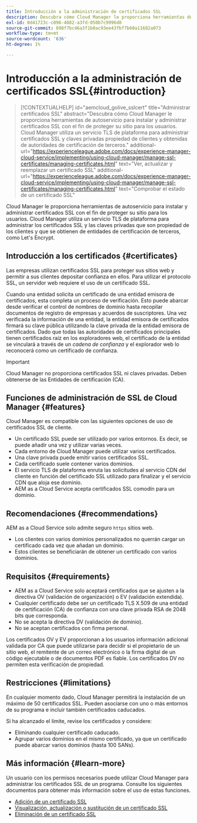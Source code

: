 ```yaml
---
title: Introducción a la administración de certificados SSL
description: Descubra cómo Cloud Manager le proporciona herramientas de autoservicio para instalar certificados SSL.
exl-id: 0d41723c-c096-4882-a3fd-050b7c9996d8
source-git-commit: 898f7bc46a3f1b0ac93ee43fbf7b60a11682a073
workflow-type: tm+mt
source-wordcount: '636'
ht-degree: 1%

---
```



# Introducción a la administración de certificados SSL{#introduction}

>[!CONTEXTUALHELP]
>id="aemcloud_golive_sslcert"
>title="Administrar certificados SSL"
>abstract="Descubra cómo Cloud Manager le proporciona herramientas de autoservicio para instalar y administrar certificados SSL con el fin de proteger su sitio para los usuarios. Cloud Manager utiliza un servicio TLS de plataforma para administrar certificados SSL y claves privadas propiedad de clientes y obtenidas de autoridades de certificación de terceros."
>additional-url="https://experienceleague.adobe.com/docs/experience-manager-cloud-service/implementing/using-cloud-manager/manage-ssl-certificates/managing-certificates.html" text="Ver, actualizar y reemplazar un certificado SSL"
>additional-url="https://experienceleague.adobe.com/docs/experience-manager-cloud-service/implementing/using-cloud-manager/manage-ssl-certificates/managing-certificates.html" text="Comprobar el estado de un certificado SSL"

Cloud Manager le proporciona herramientas de autoservicio para instalar y administrar certificados SSL con el fin de proteger su sitio para los usuarios. Cloud Manager utiliza un servicio TLS de plataforma para administrar los certificados SSL y las claves privadas que son propiedad de los clientes y que se obtienen de entidades de certificación de terceros, como Let&#39;s Encrypt.

## Introducción a los certificados {#certificates}

Las empresas utilizan certificados SSL para proteger sus sitios web y permitir a sus clientes depositar confianza en ellos. Para utilizar el protocolo SSL, un servidor web requiere el uso de un certificado SSL.

Cuando una entidad solicita un certificado de una entidad emisora de certificados, esta completa un proceso de verificación. Esto puede abarcar desde verificar el control de nombres de dominio hasta recopilar documentos de registro de empresas y acuerdos de suscriptores. Una vez verificada la información de una entidad, la entidad emisora de certificados firmará su clave pública utilizando la clave privada de la entidad emisora de certificados. Dado que todas las autoridades de certificados principales tienen certificados raíz en los exploradores web, el certificado de la entidad se vinculará a través de un *cadena de confianza* y el explorador web lo reconocerá como un certificado de confianza.

>[!IMPORTANT]
>
>Cloud Manager no proporciona certificados SSL ni claves privadas. Deben obtenerse de las Entidades de certificación (CA).

## Funciones de administración de SSL de Cloud Manager {#features}

Cloud Manager es compatible con las siguientes opciones de uso de certificados SSL de cliente.

* Un certificado SSL puede ser utilizado por varios entornos. Es decir, se puede añadir una vez y utilizar varias veces.
* Cada entorno de Cloud Manager puede utilizar varios certificados.
* Una clave privada puede emitir varios certificados SSL.
* Cada certificado suele contener varios dominios.
* El servicio TLS de plataforma enruta las solicitudes al servicio CDN del cliente en función del certificado SSL utilizado para finalizar y el servicio CDN que aloja ese dominio.
* AEM as a Cloud Service acepta certificados SSL comodín para un dominio.

## Recomendaciones {#recommendations}

AEM as a Cloud Service solo admite seguro `https` sitios web.

* Los clientes con varios dominios personalizados no querrán cargar un certificado cada vez que añadan un dominio.
* Estos clientes se beneficiarán de obtener un certificado con varios dominios.

## Requisitos {#requirements}

* AEM as a Cloud Service solo aceptará certificados que se ajusten a la directiva OV (validación de organización) o EV (validación extendida).
* Cualquier certificado debe ser un certificado TLS X.509 de una entidad de certificación (CA) de confianza con una clave privada RSA de 2048 bits que corresponda.
* No se acepta la directiva DV (validación de dominio).
* No se aceptan certificados con firma personal.

Los certificados OV y EV proporcionan a los usuarios información adicional validada por CA que puede utilizarse para decidir si el propietario de un sitio web, el remitente de un correo electrónico o la firma digital de un código ejecutable o de documentos PDF es fiable. Los certificados DV no permiten esta verificación de propiedad.

## Restricciones     {#limitations}

En cualquier momento dado, Cloud Manager permitirá la instalación de un máximo de 50 certificados SSL. Pueden asociarse con uno o más entornos de su programa e incluir también certificados caducados.

Si ha alcanzado el límite, revise los certificados y considere:

* Eliminando cualquier certificado caducado.
* Agrupar varios dominios en el mismo certificado, ya que un certificado puede abarcar varios dominios (hasta 100 SANs).

## Más información {#learn-more}

Un usuario con los permisos necesarios puede utilizar Cloud Manager para administrar los certificados SSL de un programa. Consulte los siguientes documentos para obtener más información sobre el uso de estas funciones.

* [Adición de un certificado SSL](/help/implementing/cloud-manager/managing-ssl-certifications/add-ssl-certificate.md)
* [Visualización, actualización o sustitución de un certificado SSL](/help/implementing/cloud-manager/managing-ssl-certifications/managing-certificates.md)
* [Eliminación de un certificado SSL](/help/implementing/cloud-manager/managing-ssl-certifications/managing-certificates.md)

